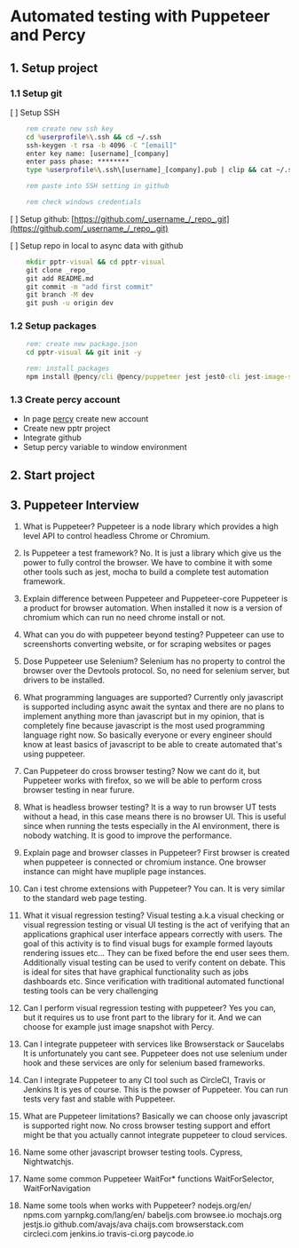 # Automated testing with Puppeteer and Percy

## 1. Setup project

### 1.1 Setup git

[ ] Setup SSH

```bat
    rem create new ssh key
    cd %userprofile%\.ssh && cd ~/.ssh
    ssh-keygen -t rsa -b 4096 -C "[email]"
    enter key name: [username]_[company]
    enter pass phase: ********
    type %userprofile%\.ssh\[username]_[company].pub | clip && cat ~/.ssh [username]_[company].pub | pbcopy

    rem paste into SSH setting in github

    rem check windows credentials

```

[ ] Setup github: [https://github.com/_username_/_repo_.git](https://github.com/_username_/_repo_.git)

[ ] Setup repo in local to async data with github

```bat
    mkdir pptr-visual && cd pptr-visual
    git clone _repo_
    git add README.md
    git commit -m "add first commit"
    git branch -M dev
    git push -u origin dev
```

### 1.2 Setup packages

```bat
    rem: create new package.json
    cd pptr-visual && git init -y

    rem: install packages
    npm install @pency/cli @pency/puppeteer jest jest0-cli jest-image-snapshot prettier puppeteer
```

### 1.3 Create percy account

- In page [percy](https://percy.io/) create new account
- Create new pptr project
- Integrate github
- Setup percy variable to window environment

## 2. Start project


## 3. Puppeteer Interview
1. What is Puppeteer?
Puppeteer is a node library which provides a high level API to control headless Chrome or Chromium.

2. Is Puppeteer a test framework?
No. It is just a library which give us the power to fully control the browser.
We have to combine it with some other tools such as jest, mocha to build a complete test automation framework.

3. Explain difference between Puppeteer and Puppeteer-core
Puppeteer is a product for browser automation. When installed it now is a version of chromium which can run no need chrome install or not.

4. What can you do with puppeteer beyond testing?
Puppeteer can use to screenshorts converting website, or for scraping websites or pages

5. Dose Puppeteer use Selenium?
Selenium has no property to control the browser over the Devtools protocol.
So, no need for selenium server, but drivers to be installed.

6. What programming languages are supported?
Currently only javascript is supported including async await the syntax and there are no plans to implement
anything more than javascript but in my opinion, that is completely fine because javascript is the most used programming
language right now.
So basically everyone or every engineer should know at least basics of javascript to be able to create automated that's using puppeteer.

7. Can Puppeteer do cross browser testing?
Now we cant do it, but Puppeteer works with firefox, so we will be able to perform cross browser testing in near furure.

8. What is headless browser testing?
It is a way to run browser UT tests without a head, in this case means there is no browser UI.
This is useful since when running the tests especially in the AI environment, there is nobody watching.
It is good to improve the performance.

9. Explain page and browser classes in Puppeteer?
First browser is created when puppeteer is connected or chromium instance.
One browser instance can might have mupliple page instances.

10. Can i test chrome extensions with Puppeteer?
You can. It is very similar to the standard web page testing.

11. What it visual regression testing?
Visual testing a.k.a visual checking or visual regression testing or visual UI testing is the act of verifying that an applications graphical user
interface appears correctly with users.
The goal of this activity is to find visual bugs for example formed layouts rendering issues etc...
They can be fixed before the end user sees them.
Additionally visual testing can be used to verify content on debate.
This is ideal for sites that have graphical functionality such as jobs dashboards etc.
Since verification with traditional automated functional testing tools can be very challenging

12. Can I perform visual regression testing with puppeteer?
Yes you can, but it requires us to use front part to the library for it.
And we can choose for example just image snapshot with Percy.

13. Can I integrate puppeteer with services like Browserstack or Saucelabs
It is unfortunately you cant see.
Puppeteer does not use selenium under hook and these services are only for selenium based frameworks.

14. Can I integrate Puppeteer to any CI tool such as CircleCI, Travis or Jenkins
It is yes of course. This is the powser of Puppeteer.
You can run tests very fast and stable with Puppeteer.

14. What are Puppeteer limitations?
Basically we can choose only javascript is supported right now.
No cross browser testing support and effort might be that you actually cannot integrate puppeteer to cloud services.

15. Name some other javascript browser testing tools.
Cypress, Nightwatchjs.

16. Name some common Puppeteer WaitFor* functions
WaitForSelector, WaitForNavigation

17. Name some tools when works with Puppeteer?
nodejs.org/en/
npms.com
yarnpkg.com/lang/en/
babeljs.com
browsee.io
mochajs.org
jestjs.io
github.com/avajs/ava
chaijs.com
browserstack.com
circleci.com
jenkins.io
travis-ci.org
paycode.io
